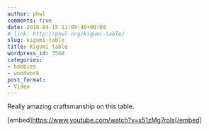 ```yaml
---
author: phwl
comments: true
date: 2018-04-15 11:09:40+00:00
# link: http://phwl.org/kigumi-table/
slug: kigumi-table
title: Kigumi table
wordpress_id: 3568
categories:
- hobbies
- woodwork
post_format:
- Video
---
```


Really amazing craftsmanship on this table.

[embed]https://www.youtube.com/watch?v=x51zMg7roIs[/embed]


